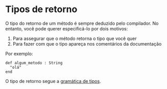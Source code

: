 # Tipos de retorno

O tipo do retorno de um método é sempre deduzido pelo compilador. No entanto, você pode querer especificá-lo por dois motivos:

1. Para assegurar que o método retorna o tipo que você quer
2. Para fazer com que o tipo apareça nos comentários da documentação

Por exemplo:

```crystal
def algum_metodo : String
  "olá"
end
```

O tipo de retorno segue a [gramática de tipos](type_grammar.md).
